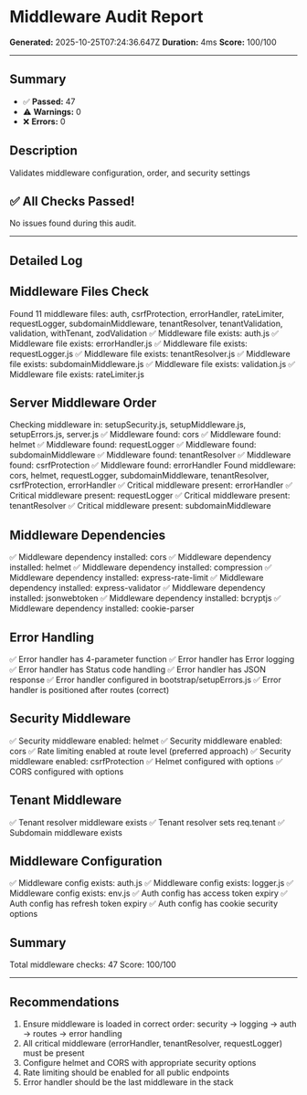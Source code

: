 # Middleware Audit Report

**Generated:** 2025-10-25T07:24:36.647Z
**Duration:** 4ms
**Score:** 100/100

---

## Summary

- ✅ **Passed:** 47
- ⚠️  **Warnings:** 0
- ❌ **Errors:** 0

## Description

Validates middleware configuration, order, and security settings

## ✅ All Checks Passed!

No issues found during this audit.

---

## Detailed Log


## Middleware Files Check

Found 11 middleware files: auth, csrfProtection, errorHandler, rateLimiter, requestLogger, subdomainMiddleware, tenantResolver, tenantValidation, validation, withTenant, zodValidation
✅ Middleware file exists: auth.js
✅ Middleware file exists: errorHandler.js
✅ Middleware file exists: requestLogger.js
✅ Middleware file exists: tenantResolver.js
✅ Middleware file exists: subdomainMiddleware.js
✅ Middleware file exists: validation.js
✅ Middleware file exists: rateLimiter.js

## Server Middleware Order

Checking middleware in: setupSecurity.js, setupMiddleware.js, setupErrors.js, server.js
✅ Middleware found: cors
✅ Middleware found: helmet
✅ Middleware found: requestLogger
✅ Middleware found: subdomainMiddleware
✅ Middleware found: tenantResolver
✅ Middleware found: csrfProtection
✅ Middleware found: errorHandler
Found middleware: cors, helmet, requestLogger, subdomainMiddleware, tenantResolver, csrfProtection, errorHandler
✅ Critical middleware present: errorHandler
✅ Critical middleware present: requestLogger
✅ Critical middleware present: tenantResolver
✅ Critical middleware present: subdomainMiddleware

## Middleware Dependencies

✅ Middleware dependency installed: cors
✅ Middleware dependency installed: helmet
✅ Middleware dependency installed: compression
✅ Middleware dependency installed: express-rate-limit
✅ Middleware dependency installed: express-validator
✅ Middleware dependency installed: jsonwebtoken
✅ Middleware dependency installed: bcryptjs
✅ Middleware dependency installed: cookie-parser

## Error Handling

✅ Error handler has 4-parameter function
✅ Error handler has Error logging
✅ Error handler has Status code handling
✅ Error handler has JSON response
✅ Error handler configured in bootstrap/setupErrors.js
✅ Error handler is positioned after routes (correct)

## Security Middleware

✅ Security middleware enabled: helmet
✅ Security middleware enabled: cors
✅ Rate limiting enabled at route level (preferred approach)
✅ Security middleware enabled: csrfProtection
✅ Helmet configured with options
✅ CORS configured with options

## Tenant Middleware

✅ Tenant resolver middleware exists
✅ Tenant resolver sets req.tenant
✅ Subdomain middleware exists

## Middleware Configuration

✅ Middleware config exists: auth.js
✅ Middleware config exists: logger.js
✅ Middleware config exists: env.js
✅ Auth config has access token expiry
✅ Auth config has refresh token expiry
✅ Auth config has cookie security options

## Summary

Total middleware checks: 47
Score: 100/100

---

## Recommendations

1. Ensure middleware is loaded in correct order: security → logging → auth → routes → error handling
2. All critical middleware (errorHandler, tenantResolver, requestLogger) must be present
3. Configure helmet and CORS with appropriate security options
4. Rate limiting should be enabled for all public endpoints
5. Error handler should be the last middleware in the stack
